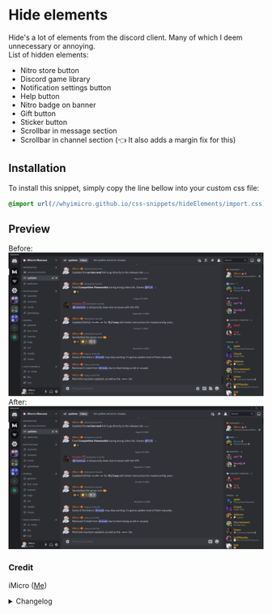 # Hide elements
Hide's a lot of elements from the discord client. Many of which I deem unnecessary or annoying. <br>
List of hidden elements:
* Nitro store button
* Discord game library
* Notification settings button
* Help button
* Nitro badge on banner
* Gift button
* Sticker button
* Scrollbar in message section
* Scrollbar in channel section
(👈 It also adds a margin fix for this)
## Installation
To install this snippet, simply copy the line bellow into your custom css file:
```css
@import url(//whyimicro.github.io/css-snippets/hideElements/import.css);
```
## Preview
Before:
![image](https://raw.githubusercontent.com/WhyiMicro/css-snippets/main/_previews/hideElements1.png)
After:
![image](https://raw.githubusercontent.com/WhyiMicro/css-snippets/main/_previews/hideElements2.png)
### Credit
iMicro ([Me](https://github.com/whyiMicro))
<details>
<summary>Changelog</summary>

## 1.0.0

- Moved from old repo to new one

</details>
